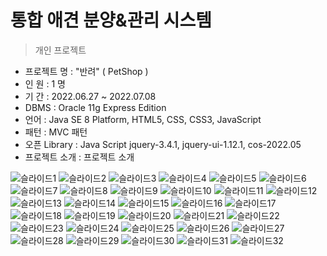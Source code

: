 통합 애견 분양&관리 시스템
=========
> 개인 프로젝트

- 프로젝트 명 : "반려" ( PetShop ) <br>
- 인 원 : 1 명 <br>
- 기 간 : 2022.06.27 ~ 2022.07.08 <br>
- DBMS : Oracle 11g Express Edition <br>
- 언어 : Java SE 8 Platform, HTML5, CSS, CSS3, JavaScript <br>
- 패턴 : MVC 패턴 <br>
- 오픈 Library : Java Script jquery-3.4.1, jquery-ui-1.12.1, cos-2022.05  <br>
- 프로젝트 소개 : 프로젝트 소개 <br>


![슬라이드1](https://user-images.githubusercontent.com/101315760/178389831-77a4baef-b9f6-43b3-a97d-6538ca6eff38.PNG)
![슬라이드2](https://user-images.githubusercontent.com/101315760/178389842-5b90c3e8-6724-4da9-ac5b-5ee257afad86.PNG)
![슬라이드3](https://user-images.githubusercontent.com/101315760/178389851-6fec79dd-fe07-4668-9acb-d3518ee449f5.PNG)
![슬라이드4](https://user-images.githubusercontent.com/101315760/178389856-4d200fcc-9223-4294-ab73-d85dbc58f170.PNG)
![슬라이드5](https://user-images.githubusercontent.com/101315760/178389867-caabc7af-0a8d-4a1a-be10-ec9c9eee272d.PNG)
![슬라이드6](https://user-images.githubusercontent.com/101315760/178389875-2e8ac37e-c4f2-402c-b578-9346c1f237a6.PNG)
![슬라이드7](https://user-images.githubusercontent.com/101315760/178389883-da6d44d4-90ea-45da-b9a9-a382de2401a1.PNG)
![슬라이드8](https://user-images.githubusercontent.com/101315760/178389889-fb78b903-d0da-4da1-a847-21d539795950.PNG)
![슬라이드9](https://user-images.githubusercontent.com/101315760/178389895-31a1e362-6cc8-4c8d-9592-599af2aeb1fc.PNG)
![슬라이드10](https://user-images.githubusercontent.com/101315760/178389906-d6e0a61b-2e80-4c99-b93d-abe5c6b3bd65.PNG)
![슬라이드11](https://user-images.githubusercontent.com/101315760/178389913-8c61da45-5cf0-4d53-bb93-145ad5c81cb8.PNG)
![슬라이드12](https://user-images.githubusercontent.com/101315760/178389920-421199eb-c58c-423c-8e1c-1bd8701d82c7.PNG)
![슬라이드13](https://user-images.githubusercontent.com/101315760/178389931-01a37f22-e7a1-485e-b6ea-62c7783e9837.PNG)
![슬라이드14](https://user-images.githubusercontent.com/101315760/178389939-e181e218-75d4-462c-978a-8f53f49e9589.PNG)
![슬라이드15](https://user-images.githubusercontent.com/101315760/178389948-832a8927-36f1-4ac0-a494-26ae13501da1.PNG)
![슬라이드16](https://user-images.githubusercontent.com/101315760/178389962-10e1de8a-8d51-4ffa-ab64-bcd7ffb7855b.PNG)
![슬라이드17](https://user-images.githubusercontent.com/101315760/178389969-82cee4ff-b411-4dfa-acf6-8bd9fc0ab0e4.PNG)
![슬라이드18](https://user-images.githubusercontent.com/101315760/178389977-86ba8466-bee9-44d0-9a9f-d78d855eb36f.PNG)
![슬라이드19](https://user-images.githubusercontent.com/101315760/178389985-058fa7e0-00a2-4044-a819-1ab75dfe7761.PNG)
![슬라이드20](https://user-images.githubusercontent.com/101315760/178389994-ad3cb3d0-815f-4fcf-a8e5-024c498d1d0c.PNG)
![슬라이드21](https://user-images.githubusercontent.com/101315760/178390006-61e3106e-39af-4c72-8c92-5fdb6aa3e0fe.PNG)
![슬라이드22](https://user-images.githubusercontent.com/101315760/178390015-0d9e54d1-e7c4-452e-a91b-5de572179381.PNG)
![슬라이드23](https://user-images.githubusercontent.com/101315760/178390023-dacbf497-5f4c-47b8-af4b-1638190884c4.PNG)
![슬라이드24](https://user-images.githubusercontent.com/101315760/178390032-aa84e0f5-f010-4506-88e4-91b42646d6c8.PNG)
![슬라이드25](https://user-images.githubusercontent.com/101315760/178390042-8d60f769-9336-4b29-8e84-3426d9a935ff.PNG)
![슬라이드26](https://user-images.githubusercontent.com/101315760/178390056-54413e8c-b639-495d-8807-157ab8a3698f.PNG)
![슬라이드27](https://user-images.githubusercontent.com/101315760/178390065-58bc40d3-a82a-4cf9-be4e-c44a8b63fca9.PNG)
![슬라이드28](https://user-images.githubusercontent.com/101315760/178390075-82d48283-b57b-4359-819d-9d17724e7a80.PNG)
![슬라이드29](https://user-images.githubusercontent.com/101315760/178390082-d444a8d9-fd35-4002-81c6-d740e9cb062d.PNG)
![슬라이드30](https://user-images.githubusercontent.com/101315760/178390088-0dc3e51f-71af-4c76-a3a6-d880215db4e0.PNG)
![슬라이드31](https://user-images.githubusercontent.com/101315760/178390097-2b7d063c-e8d4-49a1-aa43-993edab12cc4.PNG)
![슬라이드32](https://user-images.githubusercontent.com/101315760/178390102-43ee31e2-64ca-43ea-83f9-1e7cc56e7440.PNG)